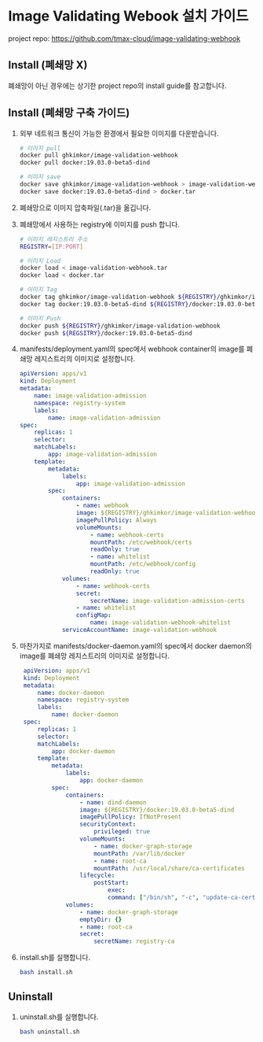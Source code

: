 # Image Validating Webook 설치 가이드
project repo: https://github.com/tmax-cloud/image-validating-webhook

## Install (폐쇄망 X)
폐쇄망이 아닌 경우에는 상기한 project repo의 install guide를 참고합니다.

## Install (폐쇄망 구축 가이드)
1. 외부 네트워크 통신이 가능한 환경에서 필요한 이미지를 다운받습니다.
    ```bash
    # 이미지 pull
    docker pull ghkimkor/image-validation-webhook
    docker pull docker:19.03.0-beta5-dind

    # 이미지 save
    docker save ghkimkor/image-validation-webhook > image-validation-webhook.tar
    docker save docker:19.03.0-beta5-dind > docker.tar
    ```

2. 폐쇄망으로 이미지 압축파일(.tar)을 옮깁니다.
   
3. 폐쇄망에서 사용하는 registry에 이미지를 push 합니다.
    ```bash
    # 이미지 레지스트리 주소
    REGISTRY=[IP:PORT]

    # 이미지 Load
    docker load < image-validation-webhook.tar
    docker load < docker.tar

    # 이미지 Tag
    docker tag ghkimkor/image-validation-webhook ${REGISTRY}/ghkimkor/image-validation-webhook
    docker tag docker:19.03.0-beta5-dind ${REGISTRY}/docker:19.03.0-beta5-dind

    # 이미지 Push
    docker push ${REGISTRY}/ghkimkor/image-validation-webhook
    docker push ${REGSITRY}/docker:19.03.0-beta5-dind
    ```

4. manifests/deployment.yaml의 spec에서 webhook container의 image를 폐쇄망 레지스트리의 이미지로 설정합니다.
    ```yaml
    apiVersion: apps/v1
    kind: Deployment
    metadata:
        name: image-validation-admission
        namespace: registry-system
        labels:
            name: image-validation-admission
    spec:
        replicas: 1
        selector:
        matchLabels:
            app: image-validation-admission
        template:
            metadata:
                labels:
                    app: image-validation-admission
            spec:
                containers:
                    - name: webhook
                    image: ${REGISTRY}/ghkimkor/image-validation-webhook
                    imagePullPolicy: Always
                    volumeMounts:
                        - name: webhook-certs
                        mountPath: /etc/webhook/certs
                        readOnly: true
                        - name: whitelist
                        mountPath: /etc/webhook/config
                        readOnly: true
                volumes:
                    - name: webhook-certs
                    secret:
                        secretName: image-validation-admission-certs
                    - name: whitelist
                    configMap:
                        name: image-validation-webhook-whitelist                      
                serviceAccountName: image-validation-webhook
    ```
5. 마찬가지로 manifests/docker-daemon.yaml의 spec에서 docker daemon의 image를 폐쇄망 레지스트리의 이미지로 설정합니다.
   ```yaml
    apiVersion: apps/v1
    kind: Deployment
    metadata:
        name: docker-daemon
        namespace: registry-system
        labels:
            name: docker-daemon
    spec:
        replicas: 1
        selector:
        matchLabels:
            app: docker-daemon
        template:
            metadata:
                labels:
                    app: docker-daemon
            spec:
                containers:
                    - name: dind-daemon
                    image: ${REGISTRY}/docker:19.03.0-beta5-dind
                    imagePullPolicy: IfNotPresent
                    securityContext: 
                        privileged: true 
                    volumeMounts:
                        - name: docker-graph-storage
                        mountPath: /var/lib/docker
                        - name: root-ca
                        mountPath: /usr/local/share/ca-certificates
                    lifecycle:
                        postStart:
                            exec:
                            command: ["/bin/sh", "-c", "update-ca-certificates"]
                volumes:
                    - name: docker-graph-storage
                    emptyDir: {}
                    - name: root-ca
                    secret:
                        secretName: registry-ca
   ```

6. install.sh를 실행합니다.
    ```bash
    bash install.sh
    ```

## Uninstall
1. uninstall.sh를 실행합니다.
   ```bash
   bash uninstall.sh
   ```